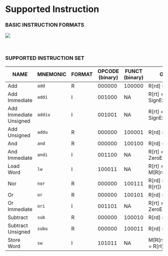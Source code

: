 # Supported Instruction



### BASIC INSTRUCTION FORMATS

![](/home/muham-ad/.var/app/com.github.marktext.marktext/config/marktext/images/2023-12-27-00-15-36-image.png)

<br>

### SUPPORTED INSTRUCTION SET

| NAME                   | MNEMONIC | FORMAT | OPCODE (binary) | FUNCT (binary) | OPERATION                   |
| ---------------------- | -------- | ------ | --------------- | -------------- | --------------------------- |
| Add                    | `add`    | R      | 000000          | 100000         | R[rd] = R[rs] + R[rt]       |
| Add Immediate          | `addi`   | I      | 001000          | NA             | R[rt] = R[rs] + SignExtImm  |
| Add Immediate Unsigned | `addiu`  | I      | 001001          | NA             | R[rt] = R[rs] + SignExtImm  |
| Add Unsigned           | `addu`   | R      | 000000          | 100001         | R[rd] = R[rs] + R[rt]       |
| And                    | `and`    | R      | 000000          | 100100         | R[rd] = R[rs] & R[rt]       |
| And Immediate          | `andi`   | I      | 001100          | NA             | R[rt] = R[rs] & ZeroExtImm  |
| Load Word              | `lw`     | I      | 100011          | NA             | R[rt] = M[R[rs]+SignExtImm] |
| Nor                    | `nor`    | R      | 000000          | 100111         | R[rd] = ~ (R[rs] \| R[rt])  |
| Or                     | `or`     | R      | 000000          | 100101         | R[rd] = R[rs] \| R[rt]      |
| Or Immediate           | `ori`    | I      | 001101          | NA             | R[rt] = R[rs] \| ZeroExtImm |
| Subtract               | `sub`    | R      | 000000          | 100010         | R[rd] = R[rs] - R[rt]       |
| Subtract Unsigned      | `subu`   | R      | 000000          | 100011         | R[rd] = R[rs] - R[rt]       |
| Store Word             | `sw`     | I      | 101011          | NA             | M[R[rs]+SignExtImm] = R[rt] |
